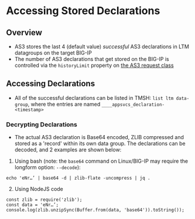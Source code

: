 # Accessing Stored Declarations

## Overview
- AS3 stores the last 4 (default value) *successful* AS3 declarations in LTM datagroups on the target BIG-IP
- The number of AS3 declarations that get stored on the BIG-IP is controlled via the `historyLimit` property on [the AS3 request class](https://clouddocs.f5.com/products/extensions/f5-appsvcs-extension/latest/refguide/schema-reference.html#as3)

## Accessing Declarations
- All of the successful declarations can be listed in TMSH: `list ltm data-group`, where the entries are named `____appsvcs_declaration-<timestamp>`

### Decrypting Declarations
- The actual AS3 declaration is Base64 encoded, ZLIB compressed and stored as a 'record' within its own data group. The declarations can be decoded, and 2 examples are shown below:
1.  Using bash (note: the `base64` command on Linux/BIG-IP may require the longform option: `--decode`):
```
echo 'eNr…’ | base64 -d | zlib-flate -uncompress | jq .
```
2.  Using NodeJS code
```
const zlib = require('zlib');
const data = 'eNr…’;
console.log(zlib.unzipSync(Buffer.from(data, 'base64')).toString());
```

